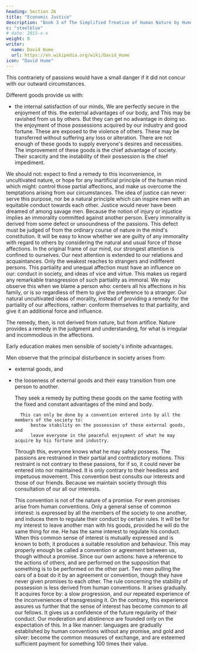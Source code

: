 ```yaml
---
heading: Section 2b
title: "Economic Justice"
description: "Book 3 of The Simplified Treatise of Human Nature by Hume"
c: "steelblue"
# date: 2015-x-x
weight: 8
writer:
  name: David Hume
  url: https://en.wikipedia.org/wiki/David_Hume
icon: "David Hume"
---
```




This contrariety of passions would have a small danger if it did not concur with our outward circumstances.

Different goods provide us with:
- the internal satisfaction of our minds,
            We are perfectly secure in the enjoyment of this.
        the external advantages of our body, and
            This may be ravished from us by others.
            But they can get no advantage in doing so.
        the enjoyment of those possessions acquired by our industry and good fortune.
            These are exposed to the violence of others.
            These may be transferred without suffering any loss or alteration.
            There are not enough of these goods to supply everyone's desires and necessities.
            The improvement of these goods is the chief advantage of society.
            Their scarcity and the instability of their possession is the chief impediment.

We should not:
        expect to find a remedy to this inconvenience, in uncultivated nature, or
        hope for any inartificial principle of the human mind which might:
            control those partial affections, and
            make us overcome the temptations arising from our circumstances.
    The idea of justice can never:
        serve this purpose, nor
        be a natural principle which can inspire men with an equitable conduct towards each other.
    Justice would never have been dreamed of among savage men.
        Because the notion of injury or injustice implies an immorality committed against another person.
        Every immorality is derived from some defect or unsoundness of the passions.
        This defect must be judged of from the ordinary course of nature in the mind's constitution.
        It will be easy to know whether we are guilty of any immorality with regard to others by considering the natural and usual force of those affections.
    In the original frame of our mind, our strongest attention is confined to ourselves.
        Our next attention is extended to our relations and acquaintances.
        Only the weakest reaches to strangers and indifferent persons.
    This partiality and unequal affection must have an influence on our:
        conduct in society, and
        ideas of vice and virtue.
    This makes us regard any remarkable transgression of such partiality as immoral.
        We may observe this when we blame a person who:
            centers all his affections in his family, or
            is so regardless of them to give the preference to a stranger.
    Our natural uncultivated ideas of morality, instead of providing a remedy for the partiality of our affections, rather:
        conform themselves to that partiality, and
        give it an additional force and influence.


The remedy, then, is not derived from nature, but from artifice.
        Nature provides a remedy in the judgment and understanding, for what is irregular and incommodious in the affections.

Early education makes men sensible of society's infinite advantages.

Men observe that the principal disturbance in society arises from:
- external goods, and
- the looseness of external goods and their easy transition from one person to another.

    They seek a remedy by putting these goods on the same footing with the fixed and constant advantages of the mind and body.


        This can only be done by a convention entered into by all the members of the society to:
            bestow stability on the possession of those external goods, and
            leave everyone in the peaceful enjoyment of what he may acquire by his fortune and industry.
    Through this, everyone knows what he may safely possess.
        The passions are restrained in their partial and contradictory motions.
        This restraint is not contrary to these passions, for if so, it could never be entered into nor maintained.
            It is only contrary to their heedless and impetuous movement.
        This convention best consults our interests and those of our friends.
            Because we maintain society through this consultation of our all our interests.

    This convention is not of the nature of a promise.
        For even promises arise from human conventions.
    Only a general sense of common interest:
        is expressed by all the members of the society to one another, and
        induces them to regulate their conduct by certain rules.
    It will be for my interest to leave another man with his goods, provided he will do the same thing for me.
        He has the same interest to regulate his conduct.
    When this common sense of interest is mutually expressed and is known to both, it produces a suitable resolution and behaviour.
        This may properly enough be called a convention or agreement between us, though without a promise.
        Since our own actions:
            have a reference to the actions of others, and
            are performed on the supposition that something is to be performed on the other part.
    Two men pulling the oars of a boat do it by an agreement or convention, though they have never given promises to each other.
        The rule concerning the stability of possession is less derived from human conventions.
            It arises gradually.
            It acquires force by:
                a slow progression, and
                our repeated experience of the inconveniences of transgressing it.
    On the contrary, this experience assures us further that the sense of interest has become common to all our fellows.
        It gives us a confidence of the future regularity of their conduct.
        Our moderation and abstinence are founded only on the expectation of this.
        In a like manner:
            languages are gradually established by human conventions without any promise, and
            gold and silver:
                become the common measures of exchange, and
                are esteemed sufficient payment for something 100 times their value.

